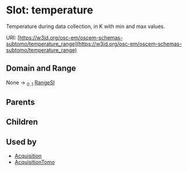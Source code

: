 
# Slot: temperature

Temperature during data collection, in K with min and max values.

URI: [https://w3id.org/osc-em/oscem-schemas-subtomo/temperature_range](https://w3id.org/osc-em/oscem-schemas-subtomo/temperature_range)


## Domain and Range

None &#8594;  <sub>0..1</sub> [RangeSI](RangeSI.md)

## Parents


## Children


## Used by

 * [Acquisition](Acquisition.md)
 * [AcquisitionTomo](AcquisitionTomo.md)
